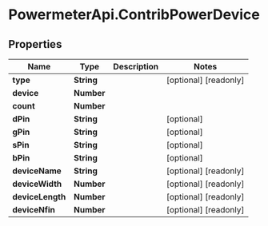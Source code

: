 # PowermeterApi.ContribPowerDevice

## Properties

Name | Type | Description | Notes
------------ | ------------- | ------------- | -------------
**type** | **String** |  | [optional] [readonly] 
**device** | **Number** |  | 
**count** | **Number** |  | 
**dPin** | **String** |  | [optional] 
**gPin** | **String** |  | [optional] 
**sPin** | **String** |  | [optional] 
**bPin** | **String** |  | [optional] 
**deviceName** | **String** |  | [optional] [readonly] 
**deviceWidth** | **Number** |  | [optional] [readonly] 
**deviceLength** | **Number** |  | [optional] [readonly] 
**deviceNfin** | **Number** |  | [optional] [readonly] 


